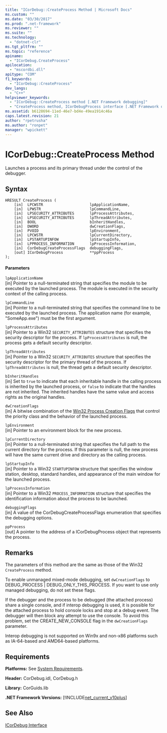 ```yaml
---
title: "ICorDebug::CreateProcess Method | Microsoft Docs"
ms.custom: ""
ms.date: "03/30/2017"
ms.prod: ".net-framework"
ms.reviewer: ""
ms.suite: ""
ms.technology: 
  - "dotnet-clr"
ms.tgt_pltfrm: ""
ms.topic: "reference"
apiname: 
  - "ICorDebug.CreateProcess"
apilocation: 
  - "mscordbi.dll"
apitype: "COM"
f1_keywords: 
  - "ICorDebug::CreateProcess"
dev_langs: 
  - "C++"
helpviewer_keywords: 
  - "ICorDebug::CreateProcess method [.NET Framework debugging]"
  - "CreateProcess method, ICorDebugProcess interface [.NET Framework debugging]"
ms.assetid: b6128694-11ed-46e7-bd4e-49ea1914c46a
caps.latest.revision: 21
author: "rpetrusha"
ms.author: "ronpet"
manager: "wpickett"
---
```

# ICorDebug::CreateProcess Method
Launches a process and its primary thread under the control of the debugger.  
  
## Syntax  
  
```  
HRESULT CreateProcess (  
    [in]  LPCWSTR                     lpApplicationName,  
    [in]  LPWSTR                      lpCommandLine,  
    [in]  LPSECURITY_ATTRIBUTES       lpProcessAttributes,  
    [in]  LPSECURITY_ATTRIBUTES       lpThreadAttributes,  
    [in]  BOOL                        bInheritHandles,  
    [in]  DWORD                       dwCreationFlags,  
    [in]  PVOID                       lpEnvironment,  
    [in]  LPCWSTR                     lpCurrentDirectory,  
    [in]  LPSTARTUPINFOW              lpStartupInfo,  
    [in]  LPPROCESS_INFORMATION       lpProcessInformation,  
    [in]  CorDebugCreateProcessFlags  debuggingFlags,  
    [out] ICorDebugProcess            **ppProcess  
);  
```  
  
#### Parameters  
 `lpApplicationName`  
 [in] Pointer to a null-terminated string that specifies the module to be executed by the launched process. The module is executed in the security context of the calling process.  
  
 `lpCommandLine`  
 [in] Pointer to a null-terminated string that specifies the command line to be executed by the launched process. The application name (for example, "SomeApp.exe") must be the first argument.  
  
 `lpProcessAttributes`  
 [in] Pointer to a Win32 `SECURITY_ATTRIBUTES` structure that specifies the security descriptor for the process. If `lpProcessAttributes` is null, the process gets a default security descriptor.  
  
 `lpThreadAttributes`  
 [in] Pointer to a Win32 `SECURITY_ATTRIBUTES` structure that specifies the security descriptor for the primary thread of the process. If `lpThreadAttributes` is null, the thread gets a default security descriptor.  
  
 `bInheritHandles`  
 [in] Set to `true` to indicate that each inheritable handle in the calling process is inherited by the launched process, or `false` to indicate that the handles are not inherited. The inherited handles have the same value and access rights as the original handles.  
  
 `dwCreationFlags`  
 [in] A bitwise combination of the [Win32 Process Creation Flags](http://go.microsoft.com/fwlink/?linkid=69981) that control the priority class and the behavior of the launched process.  
  
 `lpEnvironment`  
 [in] Pointer to an environment block for the new process.  
  
 `lpCurrentDirectory`  
 [in] Pointer to a null-terminated string that specifies the full path to the current directory for the process. If this parameter is null, the new process will have the same current drive and directory as the calling process.  
  
 `lpStartupInfo`  
 [in] Pointer to a Win32 `STARTUPINFOW` structure that specifies the window station, desktop, standard handles, and appearance of the main window for the launched process.  
  
 `lpProcessInformation`  
 [in] Pointer to a Win32 `PROCESS_INFORMATION` structure that specifies the identification information about the process to be launched.  
  
 `debuggingFlags`  
 [in] A value of the CorDebugCreateProcessFlags enumeration that specifies the debugging options.  
  
 `ppProcess`  
 [out] A pointer to the address of a ICorDebugProcess object that represents the process.  
  
## Remarks  
 The parameters of this method are the same as those of the Win32 `CreateProcess` method.  
  
 To enable unmanaged mixed-mode debugging, set `dwCreationFlags` to DEBUG_PROCESS &#124; DEBUG_ONLY_THIS_PROCESS. If you want to use only managed debugging, do not set these flags.  
  
 If the debugger and the process to be debugged (the attached process) share a single console, and if interop debugging is used, it is possible for the attached process to hold console locks and stop at a debug event. The debugger will then block any attempt to use the console. To avoid this problem, set the CREATE_NEW_CONSOLE flag in the `dwCreationFlags` parameter.  
  
 Interop debugging is not supported on Win9x and non-x86 platforms such as IA-64-based and AMD64-based platforms.  
  
## Requirements  
 **Platforms:** See [System Requirements](../../../../docs/framework/get-started/system-requirements.md).  
  
 **Header:** CorDebug.idl, CorDebug.h  
  
 **Library:** CorGuids.lib  
  
 **.NET Framework Versions:** [!INCLUDE[net_current_v10plus](../../../../includes/net-current-v10plus-md.md)]  
  
## See Also  
 [ICorDebug Interface](../../../../docs/framework/unmanaged-api/debugging/icordebug-interface.md)